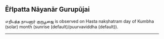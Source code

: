 ## Êr̂Ipatta Nāyanār Gurupūjai
எறிபத்த நாயனார் குருபூஜை is observed on Hasta nakṣhatram day of Kumbha (solar) month (sunrise (default)/puurvaviddha (default)).



---
